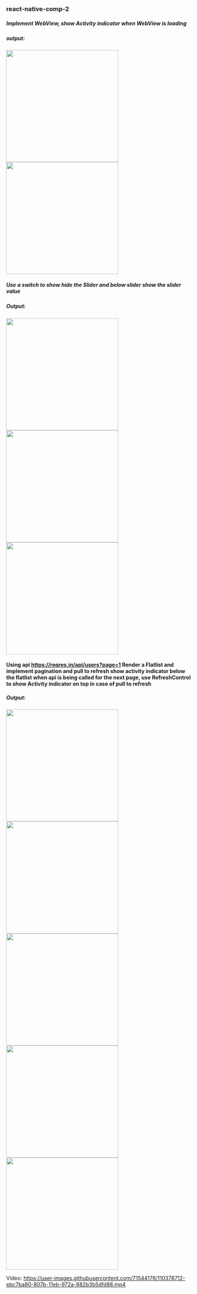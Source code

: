 ### react-native-comp-2

##### Implement WebView, show Activity indicator when WebView is loading

##### output:

<img width="300px" src="./src/assets/webview1.png"> <img width="300px" src="./src/assets/webview2.png">

##### Use a switch to show hide the Slider and below slider show the slider value

##### Output:

<img width="300px" src="./src/assets/switch1.png"> <img width="300px" src="./src/assets/switch4.png">
<img width="300px" src="./src/assets/switch3.png">

#### Using api https://reqres.in/api/users?page=1 Render a Flatlist and implement pagination and pull to refresh show activity indicator below the flatlist when api is being called for the next page, use RefreshControl to show Activity indicator on top in case of pull to refresh

##### Output:

<img width="300px" src="./src/assets/flatList1.png"> <img width="300px" src="./src/assets/flatList2.png">
<img width="300px" src="./src/assets/flatList3.png"> <img width="300px" src="./src/assets/flatList4.png">
<img width="300px" src="./src/assets/flatList5.png">

Video:
https://user-images.githubusercontent.com/71544176/110378712-ebc7ba80-807b-11eb-972a-882b3b5dfd88.mp4

